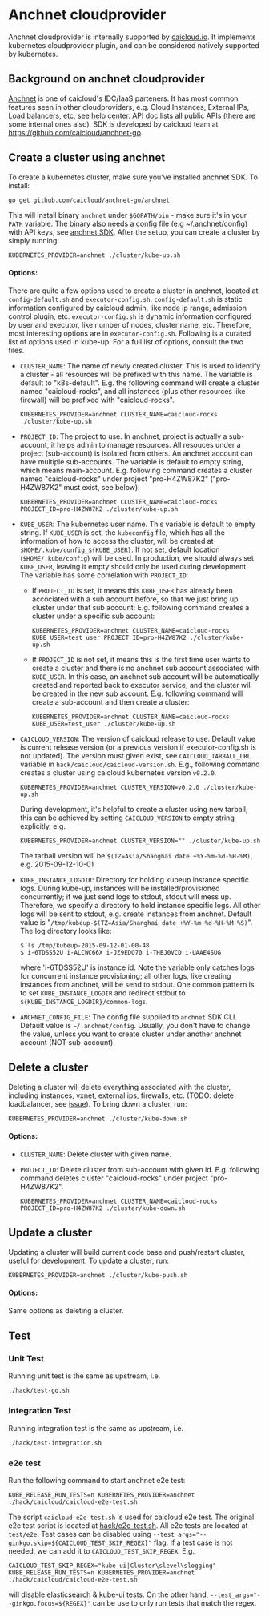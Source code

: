 # Anchnet cloudprovider

Anchnet cloudprovider is internally supported by [caicloud.io](https://caicloud.io). It implements kubernetes cloudprovider plugin, and can be considered natively supported by kubernetes.

## Background on anchnet cloudprovider

[Anchnet](http://cloud.51idc.com/) is one of caicloud's IDC/IaaS parteners. It has most common features seen in other cloudproviders, e.g. Cloud Instances, External IPs, Load
balancers, etc, see [help center](http://cloud.51idc.com/help/cloud/index.html). [API doc](http://cloud.51idc.com/help/api/index.html) lists all public APIs (there are some
internal ones also). SDK is developed by caicloud team at https://github.com/caicloud/anchnet-go.

## Create a cluster using anchnet

To create a kubernetes cluster, make sure you've installed anchnet SDK. To install:
```
go get github.com/caicloud/anchnet-go/anchnet
```

This will install binary `anchnet` under `$GOPATH/bin` - make sure it's in your `PATH` variable. The binary also needs a config file (e.g ~/.anchnet/config) with API keys,
see [anchnet SDK](https://github.com/caicloud/anchnet-go). After the setup, you can create a cluster by simply running:
```
KUBERNETES_PROVIDER=anchnet ./cluster/kube-up.sh
```

#### Options:

There are quite a few options used to create a cluster in anchnet, located at `config-default.sh` and `executor-config.sh`. `config-default.sh` is static information
configured by caicloud admin, like node ip range, admission control plugin, etc. `executor-config.sh` is dynamic information configured by user and executor, like number
of nodes, cluster name, etc. Therefore, most interesting options are in `executor-config.sh`. Following is a curated list of options used in kube-up. For a full list of
options, consult the two files.

* `CLUSTER_NAME`: The name of newly created cluster. This is used to identify a cluster - all resources will be prefixed with this name. The variable is default to
  "k8s-default". E.g. the following command will create a cluster named "caicloud-rocks", and all instances (plus other resources like firewall) will be prefixed with
  "caicloud-rocks".
  ```
  KUBERNETES_PROVIDER=anchnet CLUSTER_NAME=caicloud-rocks ./cluster/kube-up.sh
  ```

* `PROJECT_ID`: The project to use. In anchnet, project is actually a sub-account, it helps admin to manage resources. All resouces under a project (sub-account) is isolated
  from others. An anchnet account can have multiple sub-accounts. The variable is default to empty string, which means main-account. E.g. following command creates a cluster
  named "caicloud-rocks" under project "pro-H4ZW87K2" ("pro-H4ZW87K2" must exist, see below):
  ```
  KUBERNETES_PROVIDER=anchnet CLUSTER_NAME=caicloud-rocks PROJECT_ID=pro-H4ZW87K2 ./cluster/kube-up.sh
  ```

* `KUBE_USER`: The kubernetes user name. This variable is default to empty string. If `KUBE_USER` is set, the `kubeconfig` file, which has all the information of how to access
  the cluster, will be created at `$HOME/.kube/config_${KUBE_USER}`. If not set, default location (`$HOME/.kube/config`) will be used. In production, we should always set
  `KUBE_USER`, leaving it empty should only be used during development. The variable has some correlation with `PROJECT_ID`:

  * If `PROJECT_ID` is set, it means this `KUBE_USER` has already been accociated with a sub account before, so that we just bring up cluster under that sub account:
    E.g. following command creates a cluster under a specific sub account:
    ```
    KUBERNETES_PROVIDER=anchnet CLUSTER_NAME=caicloud-rocks KUBE_USER=test_user PROJECT_ID=pro-H4ZW87K2 ./cluster/kube-up.sh
    ```

  * If `PROJECT_ID` is not set, it means this is the first time user wants to create a cluster and there is no anchnet sub account associated with `KUBE_USER`. In this case,
    an anchnet sub account will be automatically created and reported back to executor service, and the cluster will be created in the new sub account. E.g. following
    command will create a sub-account and then create a cluster:
    ```
    KUBERNETES_PROVIDER=anchnet CLUSTER_NAME=caicloud-rocks KUBE_USER=test_user ./cluster/kube-up.sh
    ```

* `CAICLOUD_VERSION`: The version of caicloud release to use.  Default value is current release version (or a previous version if executor-config.sh is not updated). The
  version must given exist, see `CAICLOUD_TARBALL_URL` variable in
  `hack/caicloud/caicloud-version.sh`. E.g., following command creates a cluster using caicloud kubernetes version `v0.2.0`.
  ```
  KUBERNETES_PROVIDER=anchnet CLUSTER_VERSION=v0.2.0 ./cluster/kube-up.sh
  ```
  During development, it's helpful to create a cluster using new tarball, this can be achieved by setting `CAICLOUD_VERSION` to empty string explicitly, e.g.
  ```
  KUBERNETES_PROVIDER=anchnet CLUSTER_VERSION="" ./cluster/kube-up.sh
  ```
  The tarball version will be `$(TZ=Asia/Shanghai date +%Y-%m-%d-%H-%M)`, e.g. 2015-09-12-10-01

* `KUBE_INSTANCE_LOGDIR`: Directory for holding kubeup instance specific logs. During kube-up, instances will be installed/provisioned concurrently; if we just send logs to
  stdout, stdout will mess up. Therefore, we specify a directory to hold instance specific logs. All other logs will be sent to stdout, e.g. create instances from anchnet.
  Default value is "`/tmp/kubeup-$(TZ=Asia/Shanghai date +%Y-%m-%d-%H-%M-%S)`". The log directory looks like:
  ```
  $ ls /tmp/kubeup-2015-09-12-01-00-48
  $ i-6TDSS52U i-ALCWC66X i-JZ9EDO70 i-THBJ0VCD i-UAAE4SUG
  ```
  where 'i-6TDSS52U' is instance id. Note the variable only catches logs for concurrent instance provisioning; all other logs, like creating instances from anchnet, will be
  send to stdout. One common pattern is to set `KUBE_INSTANCE_LOGDIR` and redirect stdout to `${KUBE_INSTANCE_LOGDIR}/common-logs`.

* `ANCHNET_CONFIG_FILE`: The config file supplied to `anchnet` SDK CLI. Default value is `~/.anchnet/config`. Usually, you don't have to change the value, unless you want to
  create cluster under another anchnet account (NOT sub-account).

## Delete a cluster

Deleting a cluster will delete everything associated with the cluster, including instances, vxnet, external ips, firewalls, etc. (TODO: delete loadbalancer, see
[issue](https://github.com/caicloud/caicloud-kubernetes/issues/101)). To bring down a cluster, run:

```
KUBERNETES_PROVIDER=anchnet ./cluster/kube-down.sh
```

#### Options:

* `CLUSTER_NAME`: Delete cluster with given name.

* `PROJECT_ID`: Delete cluster from sub-account with given id. E.g. following command deletes cluster "caicloud-rocks" under project "pro-H4ZW87K2".
  ```
  KUBERNETES_PROVIDER=anchnet CLUSTER_NAME=caicloud-rocks PROJECT_ID=pro-H4ZW87K2 ./cluster/kube-down.sh
  ```

## Update a cluster

Updating a cluster will build current code base and push/restart cluster, useful for development. To update a cluster, run:

```
KUBERNETES_PROVIDER=anchnet ./cluster/kube-push.sh
```

#### Options:

Same options as deleting a cluster.

## Test

### Unit Test

Running unit test is the same as upstream, i.e.
```
./hack/test-go.sh
```

### Integration Test

Running integration test is the same as upstream, i.e.
```
./hack/test-integration.sh
```

### e2e test

Run the following command to start anchnet e2e test:
```
KUBE_RELEASE_RUN_TESTS=n KUBERNETES_PROVIDER=anchnet ./hack/caicloud/caicloud-e2e-test.sh
```

The script `caicloud-e2e-test.sh` is used for caicloud e2e test. The original e2e test script is located at [hack/e2e-test.sh](https://github.com/caicloud/caicloud-kubernetes/blob/master/hack/e2e-test.sh).
All e2e tests are located at `test/e2e`. Test cases can be disabled using `--test_args="--ginkgo.skip=${CAICLOUD_TEST_SKIP_REGEX}"` flag. If a test case is not needed,
we can add it to `CAICLOUD_TEST_SKIP_REGEX`. E.g.

```
CAICLOUD_TEST_SKIP_REGEX="kube-ui|Cluster\slevel\slogging" KUBE_RELEASE_RUN_TESTS=n KUBERNETES_PROVIDER=anchnet ./hack/caicloud/caicloud-e2e-test.sh
```

will disable [elasticsearch](https://github.com/caicloud/caicloud-kubernetes/blob/master/test/e2e/es_cluster_logging.go#L34) & [kube-ui](https://github.com/caicloud/caicloud-kubernetes/blob/master/test/e2e/kube-ui.go#L30)
tests. On the other hand, `--test_args="--ginkgo.focus=${REGEX}"` can be use to only run tests that match the regex.
